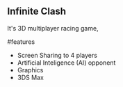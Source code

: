 ## Infinite Clash 

It's 3D multiplayer racing game, 


#features

- Screen Sharing to 4 players 
- Artificial Inteligence (AI) opponent  
- Graphics
- 3DS Max


